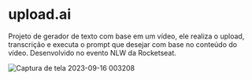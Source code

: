 # upload.ai 

Projeto de gerador de texto com base em um vídeo, ele realiza o upload, transcrição e executa o prompt que desejar com base no conteúdo do vídeo.
Desenvolvido no evento NLW da Rocketseat.

![Captura de tela 2023-09-16 003208](https://github.com/7iagoCabral/upload-ai-with-openai-api/assets/97841160/11a89540-afeb-469a-a248-fb11fb5d37ac)

